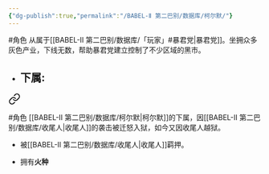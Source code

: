 ```yaml
---
{"dg-publish":true,"permalink":"/BABEL-Ⅱ 第二巴别/数据库/柯尔默/"}
---
```


#角色 
从属于[[BABEL-Ⅱ 第二巴别/数据库/「玩家」#暴君党\|暴君党]]。坐拥众多灰色产业，下线无数，帮助暴君党建立控制了不少区域的黑市。
- **下属**:
	- 
<div class="transclusion internal-embed is-loaded"><a class="markdown-embed-link" href="/babel///" aria-label="Open link"><svg xmlns="http://www.w3.org/2000/svg" width="24" height="24" viewBox="0 0 24 24" fill="none" stroke="currentColor" stroke-width="2" stroke-linecap="round" stroke-linejoin="round" class="svg-icon lucide-link"><path d="M10 13a5 5 0 0 0 7.54.54l3-3a5 5 0 0 0-7.07-7.07l-1.72 1.71"></path><path d="M14 11a5 5 0 0 0-7.54-.54l-3 3a5 5 0 0 0 7.07 7.07l1.71-1.71"></path></svg></a><div class="markdown-embed">




#角色 
[[BABEL-Ⅱ 第二巴别/数据库/柯尔默\|柯尔默]]的下属，因[[BABEL-Ⅱ 第二巴别/数据库/收尾人\|收尾人]]的袭击被迁怒入狱，如今又因收尾人越狱。
- 被[[BABEL-Ⅱ 第二巴别/数据库/收尾人\|收尾人]]羁押。

</div></div>

- 拥有**火种**